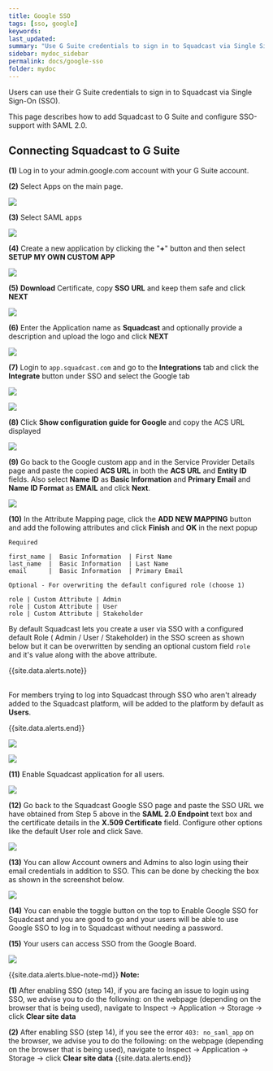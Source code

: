 ```yaml
---
title: Google SSO
tags: [sso, google]
keywords:
last_updated:
summary: "Use G Suite credentials to sign in to Squadcast via Single Sign-On (SSO)."
sidebar: mydoc_sidebar
permalink: docs/google-sso
folder: mydoc
---
```


Users can use their G Suite credentials to sign in to Squadcast via Single Sign-On (SSO).

This page describes how to add Squadcast to G Suite and configure SSO-support with SAML 2.0.

## Connecting Squadcast to G Suite

**(1)** Log in to your admin.google.com account with your G Suite account.

**(2)** Select Apps on the main page.

![](images/google_1.png)

**(3)** Select SAML apps

![](images/google_2.png)

**(4)** Create a new application by clicking the "**+**" button and then select **SETUP MY OWN CUSTOM APP**

![](images/google_3.png)

**(5)** **Download** Certificate, copy **SSO URL** and keep them safe and click **NEXT**

![](images/google_4.png)

**(6)** Enter the Application name as **Squadcast** and optionally provide a description and upload the logo and click **NEXT**

![](images/google_5.png)

**(7)** Login to `app.squadcast.com` and go to the **Integrations** tab and click the **Integrate** button under SSO and select the Google tab

![](images/google_6.png)

![](images/google_7_new.png)

**(8)** Click **Show configuration guide for Google** and copy the ACS URL displayed

![](images/google_8.png)

**(9)** Go back to the Google custom app and in the Service Provider Details page and paste the copied **ACS URL** in both the **ACS URL** and **Entity ID** fields. Also select **Name ID** as **Basic Information** and **Primary Email** and **Name ID Format** as **EMAIL** and click **Next**.

![](images/google_9.png)

**(10)** In the Attribute Mapping page, click the **ADD NEW MAPPING** button and add the following attributes and click **Finish** and **OK** in the next popup

```
Required

first_name |  Basic Information  | First Name
last_name  |  Basic Information  | Last Name
email      |  Basic Information  | Primary Email

Optional - For overwriting the default configured role (choose 1)

role | Custom Attribute | Admin
role | Custom Attribute | User
role | Custom Attribute | Stakeholder

```

By default Squadcast lets you create a user via SSO with a configured default Role ( Admin / User / Stakeholder) in the SSO screen as shown below but it can be overwritten by sending an optional custom field `role` and it's value along with the above attribute.

{{site.data.alerts.note}}
<br/><br/><p>For members trying to log into Squadcast through SSO who aren't already added to the Squadcast platform, will be added to the platform by default as <b>Users</b>.</p>
{{site.data.alerts.end}}

![](images/google_10.png)

![](images/google_11.png)

**(11)** Enable Squadcast application for all users.

![](images/google_12.png)

**(12)** Go back to the Squadcast Google SSO page and paste the SSO URL we have obtained from Step 5 above in the **SAML 2.0 Endpoint** text box and the certificate details in the **X.509 Certificate** field. Configure other options like the default User role and click Save.

![](images/google_13_new.png)

**(13)** You can allow Account owners and Admins to also login using their email credentials in addition to SSO. This can be done by checking the box as shown in the screenshot below.

![](images/google_14.png)

**(14)** You can enable the toggle button on the top to Enable Google SSO for Squadcast and you are good to go and your users will be able to use Google SSO to log in to Squadcast without needing a password.

**(15)** Your users can access SSO from the Google Board.

![](images/google_15.png)

{{site.data.alerts.blue-note-md}}
**Note:**

**(1)** After enabling SSO (step 14), if you are facing an issue to login using SSO, we advise you to do the following: on the webpage (depending on the browser that is being used), navigate to Inspect -> Application -> Storage -> click **Clear site data**

**(2)** After enabling SSO (step 14), if you see the error `403: no_saml_app` on the browser, we advise you to do the following: on the webpage (depending on the browser that is being used), navigate to Inspect -> Application -> Storage -> click **Clear site data**
{{site.data.alerts.end}}